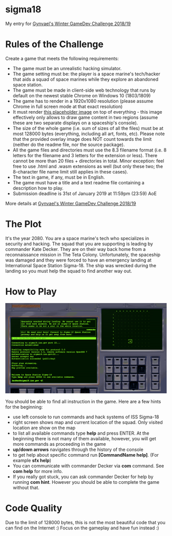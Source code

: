 # sigma18
My entry for [Gynvael's Winter GameDev Challenge 2018/19](https://gynvael.coldwind.pl/?lang=en&id=697)

# Rules of the Challenge
Create a game that meets the following requirements:

- The game must be an unrealistic hacking simulator.
- The game setting must be: the player is a space marine's tech/hacker that aids a squad of space marines while they explore an abandoned space station.
- The game must be made in client-side web technology that runs by default on the newest stable Chrome on Windows 10 (1803/1809)
- The game has to render in a 1920x1080 resolution (please assume Chrome in full screen mode at that exact resolution)
- It must render [this placeholder image](resources/img/gwgc201819_overlay.png) on top of everything - this image effectively only allows to draw game content in two regions (assume these are two separate displays on a spaceship's console).
- The size of the whole game (i.e. sum of sizes of all the files) must be at most 128000 bytes (everything, including all art, fonts, etc). Please note that the provided overlay image does NOT count towards the limit (neither do the readme file, nor the source package).
- All the game files and directories must use the 8.3 filename format (i.e. 8 letters for the filename and 3 letters for the extension or less). There cannot be more than 20 files + directories in total. Minor exception: feel free to use .html and .wasm extensions as well (but only these two; the 8-character file name limit still applies in these cases).
- The text in game, if any, must be in English.
- The game must have a title and a text readme file containing a description how to play.
- Submission deadline is 31st of January 2019 at 11:59pm (23:59) AoE

More details at [Gynvael's Winter GameDev Challenge 2018/19](https://gynvael.coldwind.pl/?lang=en&id=697)

# The Plot
It's the year 2080. You are a space marine's tech who specializes in security and hacking. The squad that you are supporting is leading by commander Kate Decker. They are on their way back home from a reconnaissance mission in The Teta Colony. Unfortunately, the spaceship was damaged and they were forced to have an emergency landing at International Space Station Sigma-18. The ship was wrecked during the landing so you must help the squad to find another way out.


# How to Play
![Game Screenhot](docs/screenshot.png)

You should be able to find all instruction in the game. Here are a few hints for the beginning:

- use left console to run commands and hack systems of ISS Sigma-18
- right screen shows map and current location of the squad. Only visited location are show on the map
- to list all available commands type **help** and press ENTER. At the beginning there is not many of them available, however, you will get more commands as proceeding in the game
- **up/down arrows** navigates through the history of the console
- to get help about specific command run **[CommandName help]**. (For example **sfx help**)
- You can communicate with commander Decker via **com** command. See **com help** for more info.
- If you really got stuck, you can ask commander Decker for help by running **com hint**. However you should be able to complete the game without that.

# Code Quality
Due to the limit of 128000 bytes, this is not the most beautiful code that you can find on the Internet :) Focus on the gameplay and have fun instead :)
